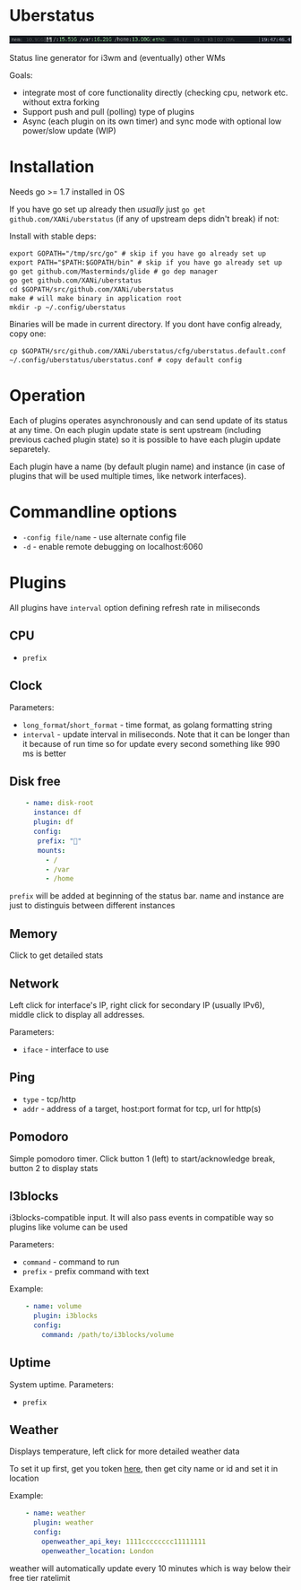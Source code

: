# Uberstatus

![byzanz-record -x 3065 -y 0 -h 22 -w 775 uberstatus.gif](doc/uberstatus.gif)

Status line generator for i3wm and (eventually) other WMs

Goals:

* integrate most of core functionality directly (checking cpu, network etc. without extra forking
* Support push and pull (polling) type of plugins
* Async (each plugin on its own timer) and sync mode with optional low power/slow update (WIP)

# Installation

Needs go >= 1.7 installed in OS

If you have go set up already then *usually* just `go get github.com/XANi/uberstatus` (if any of upstream deps didn't break) if not:

Install with stable deps:

    export GOPATH="/tmp/src/go" # skip if you have go already set up
    export PATH="$PATH:$GOPATH/bin" # skip if you have go already set up
    go get github.com/Masterminds/glide # go dep manager
    go get github.com/XANi/uberstatus
    cd $GOPATH/src/github.com/XANi/uberstatus
    make # will make binary in application root
    mkdir -p ~/.config/uberstatus

Binaries will be made in current directory. If you dont have config already, copy one:

    cp $GOPATH/src/github.com/XANi/uberstatus/cfg/uberstatus.default.conf ~/.config/uberstatus/uberstatus.conf # copy default config

# Operation

Each of plugins operates asynchronously and can send update of its status at any time. On each plugin update state is sent upstream (including previous cached plugin state) so it is possible to have each plugin update separetely.

Each plugin have a name (by default plugin name) and instance (in case of plugins that will be used multiple times, like network interfaces).

# Commandline options

* `-config file/name` - use alternate config file
* `-d` - enable remote debugging on localhost:6060

# Plugins

All plugins have `interval` option defining refresh rate in miliseconds

## CPU

* `prefix`


## Clock

Parameters:

* `long_format`/`short_format` - time format, as golang formatting string
* `interval` - update interval in miliseconds. Note that it can be longer than it because of run time so for update every second something like 990 ms is better

## Disk free

```yaml
    - name: disk-root
      instance: df
      plugin: df
      config:
       prefix: "💾"
       mounts:
         - /
         - /var
         - /home
```

`prefix` will be added at beginning of the status bar. name and instance are just to distinguis between different instances

## Memory

Click to get detailed stats

## Network

Left click for interface's IP, right click for secondary IP (usually IPv6), middle click to display all addresses.

Parameters:

* `iface` - interface to use

## Ping

* `type` - tcp/http
* `addr` - address of a target, host:port format for tcp, url for http(s)

## Pomodoro

Simple pomodoro timer. Click button 1 (left) to start/acknowledge break, button 2 to display stats

## I3blocks

i3blocks-compatible input. It will also pass events in compatible way so plugins like volume can be used

Parameters:

* `command` - command to run
* `prefix` - prefix command with text

Example:

```yaml
    - name: volume
      plugin: i3blocks
      config:
        command: /path/to/i3blocks/volume
```

## Uptime

System uptime. Parameters:

* `prefix`

## Weather

Displays temperature, left click for more detailed weather data

To set it up first, get you token [here](https://openweathermap.org/), then get city name or id and set it in location

Example:

```yaml
    - name: weather
      plugin: weather
      config:
        openweather_api_key: 1111cccccccc11111111
        openweather_location: London
```

weather will automatically update every 10 minutes which is way below their free tier ratelimit

